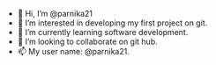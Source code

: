 - 👋 Hi, I’m @parnika21
- 👀 I’m interested in developing my first project on git.
- 🌱 I’m currently learning software development.
- 💞️ I’m looking to collaborate on git hub.
- 📫 My user name: @parnika21.

<!---
parnika21/parnika21 is a ✨ special ✨ repository because its `README.md` (this file) appears on your GitHub profile.
You can click the Preview link to take a look at your changes.
--->
